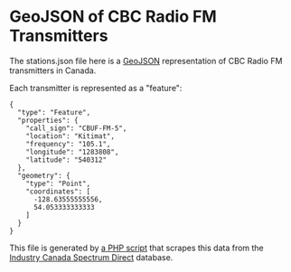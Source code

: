 GeoJSON of CBC Radio FM Transmitters
====================================

The stations.json file here is a [GeoJSON](http://www.geojson.org/geojson-spec.html) representation of CBC Radio FM transmitters in Canada.

Each transmitter is represented as a "feature":

	{
	  "type": "Feature",
	  "properties": {
	    "call_sign": "CBUF-FM-5",
	    "location": "Kitimat",
	    "frequency": "105.1",
	    "longitude": "1283808",
	    "latitude": "540312"
	  },
	  "geometry": {
	    "type": "Point",
	    "coordinates": [
	      -128.63555555556,
	      54.053333333333
	    ]
	  }
	}
	
This file is generated by [a PHP script](../../generate/extract_cbc.php) that scrapes this data from the [Industry Canada Spectrum Direct](http://sd.ic.gc.ca/pls/engdoc_anon/web_search.frequency_range_input) database.